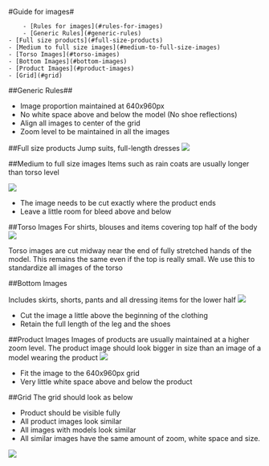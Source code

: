 #Guide for images#

        - [Rules for images](#rules-for-images)
        - [Generic Rules](#generic-rules)
	- [Full size products](#full-size-products)
	- [Medium to full size images](#medium-to-full-size-images)
	- [Torso Images](#torso-images)
	- [Bottom Images](#bottom-images)
	- [Product Images](#product-images)
    - [Grid](#grid)

##Generic Rules##

* Image proportion maintained at 640x960px 
* No white space above and below the model (No shoe reflections)
* Align all images to center of the grid 
* Zoom level to be maintained in all the images

##Full size products
Jump suits, full-length dresses
![](https://dl.dropboxusercontent.com/u/2982840/images%20for%20styleguide/full.PNG)


##Medium to full size images
Items such as rain coats are usually longer than torso level

![](https://dl.dropboxusercontent.com/u/2982840/images%20for%20styleguide/coats.PNG)

* The image needs to be cut exactly where the product ends
* Leave a little room for bleed above and below

##Torso Images 
For shirts, blouses and items covering top half of the body
![](https://dl.dropboxusercontent.com/u/2982840/images%20for%20styleguide/Torso.PNG)

Torso images are cut midway near the end of fully stretched hands of the model. This remains the same even if the top is really small. We use this to standardize all images of the torso 

##Bottom Images

Includes skirts, shorts, pants and all dressing items for the lower half 
![](https://dl.dropboxusercontent.com/u/2982840/images%20for%20styleguide/bottom.PNG)

* Cut the image a little above the beginning of the clothing
* Retain the full length of the leg and the shoes 

##Product Images 
Images of products are usually maintained at a higher zoom level. The product image should look bigger in size than an image of a model wearing the product 
![](https://dl.dropboxusercontent.com/u/2982840/images%20for%20styleguide/product%20images.PNG) 
* Fit the image to the 640x960px grid 
* Very little white space above and below the product 

##Grid 
The grid should look as below
* Product should be visible fully
* All product images look similar 
* All images with models look similar 
* All similar images have the same amount of zoom, white space and size. 

![](https://dl.dropboxusercontent.com/u/2982840/images%20for%20styleguide/grid.PNG)
